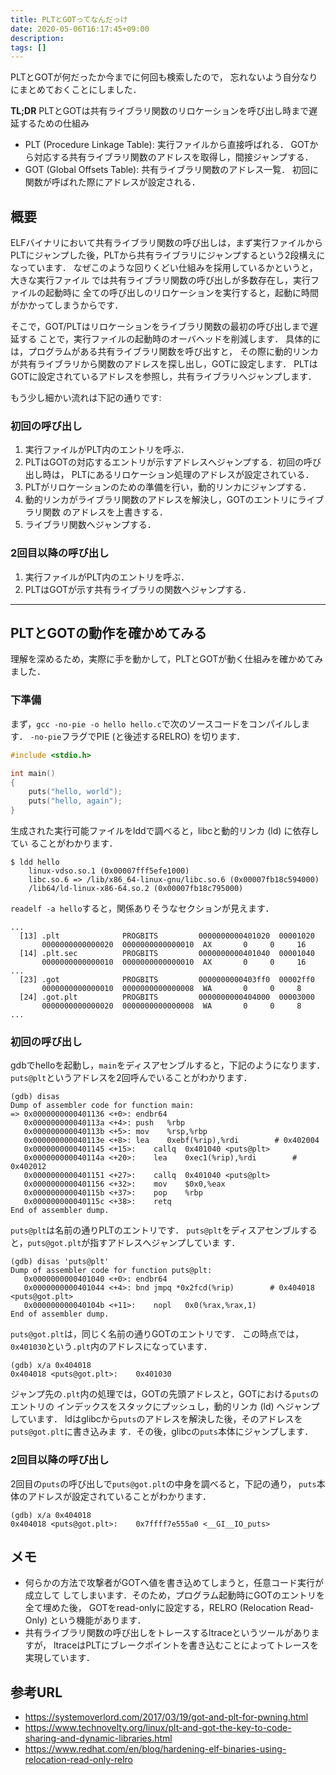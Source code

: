 ```yaml
---
title: PLTとGOTってなんだっけ
date: 2020-05-06T16:17:45+09:00
description:
tags: []
---
```


PLTとGOTが何だったか今までに何回も検索したので，
忘れないよう自分なりにまとめておくことにしました．

**TL;DR** PLTとGOTは共有ライブラリ関数のリロケーションを呼び出し時まで遅延するための仕組み

- PLT (Procedure Linkage Table): 実行ファイルから直接呼ばれる．
    GOTから対応する共有ライブラリ関数のアドレスを取得し，間接ジャンプする．
- GOT (Global Offsets Table): 共有ライブラリ関数のアドレス一覧．
    初回に関数が呼ばれた際にアドレスが設定される．

## 概要

ELFバイナリにおいて共有ライブラリ関数の呼び出しは，まず実行ファイルから
PLTにジャンプした後，PLTから共有ライブラリにジャンプするという2段構えになっています．
なぜこのような回りくどい仕組みを採用しているかというと，大きな実行ファイル
では共有ライブラリ関数の呼び出しが多数存在し，実行ファイルの起動時に
全ての呼び出しのリロケーションを実行すると，起動に時間がかかってしまうからです．

そこで，GOT/PLTはリロケーションをライブラリ関数の最初の呼び出しまで遅延する
ことで，実行ファイルの起動時のオーバヘッドを削減します．
具体的には，プログラムがある共有ライブラリ関数を呼び出すと，
その際に動的リンカが共有ライブラリから関数のアドレスを探し出し，GOTに設定します．
PLTはGOTに設定されているアドレスを参照し，共有ライブラリへジャンプします．

もう少し細かい流れは下記の通りです:

### 初回の呼び出し

1. 実行ファイルがPLT内のエントリを呼ぶ．
2. PLTはGOTの対応するエントリが示すアドレスへジャンプする．初回の呼び出し時は，
   PLTにあるリロケーション処理のアドレスが設定されている．
3. PLTがリロケーションのための準備を行い，動的リンカにジャンプする．
4. 動的リンカがライブラリ関数のアドレスを解決し，GOTのエントリにライブラリ関数
   のアドレスを上書きする．
5. ライブラリ関数へジャンプする．

### 2回目以降の呼び出し

1. 実行ファイルがPLT内のエントリを呼ぶ．
2. PLTはGOTが示す共有ライブラリの関数へジャンプする．

----

## PLTとGOTの動作を確かめてみる

理解を深めるため，実際に手を動かして，PLTとGOTが動く仕組みを確かめてみました．

### 下準備

まず，`gcc -no-pie -o hello hello.c`で次のソースコードをコンパイルします．
`-no-pie`フラグでPIE (と後述するRELRO) を切ります．

```c
#include <stdio.h>

int main()
{
    puts("hello, world");
    puts("hello, again");
}
```

生成された実行可能ファイルをlddで調べると，libcと動的リンカ (ld) に依存してい
ることがわかります．
```
$ ldd hello
	linux-vdso.so.1 (0x00007fff5efe1000)
	libc.so.6 => /lib/x86_64-linux-gnu/libc.so.6 (0x00007fb18c594000)
	/lib64/ld-linux-x86-64.so.2 (0x00007fb18c795000)
```

`readelf -a hello`すると，関係ありそうなセクションが見えます．
```
...
  [13] .plt              PROGBITS         0000000000401020  00001020
       0000000000000020  0000000000000010  AX       0     0     16
  [14] .plt.sec          PROGBITS         0000000000401040  00001040
       0000000000000010  0000000000000010  AX       0     0     16
...
  [23] .got              PROGBITS         0000000000403ff0  00002ff0
       0000000000000010  0000000000000008  WA       0     0     8
  [24] .got.plt          PROGBITS         0000000000404000  00003000
       0000000000000020  0000000000000008  WA       0     0     8
...
```


### 初回の呼び出し

gdbでhelloを起動し，`main`をディスアセンブルすると，下記のようになります．
`puts@plt`というアドレスを2回呼んでいることがわかります．

```
(gdb) disas
Dump of assembler code for function main:
=> 0x0000000000401136 <+0>:	endbr64
   0x000000000040113a <+4>:	push   %rbp
   0x000000000040113b <+5>:	mov    %rsp,%rbp
   0x000000000040113e <+8>:	lea    0xebf(%rip),%rdi        # 0x402004
   0x0000000000401145 <+15>:	callq  0x401040 <puts@plt>
   0x000000000040114a <+20>:	lea    0xec1(%rip),%rdi        # 0x402012
   0x0000000000401151 <+27>:	callq  0x401040 <puts@plt>
   0x0000000000401156 <+32>:	mov    $0x0,%eax
   0x000000000040115b <+37>:	pop    %rbp
   0x000000000040115c <+38>:	retq
End of assembler dump.
```

`puts@plt`は名前の通りPLTのエントリです．
`puts@plt`をディスアセンブルすると，`puts@got.plt`が指すアドレスへジャンプしていま
す．

```
(gdb) disas 'puts@plt'
Dump of assembler code for function puts@plt:
   0x0000000000401040 <+0>:	endbr64
   0x0000000000401044 <+4>:	bnd jmpq *0x2fcd(%rip)        # 0x404018 <puts@got.plt>
   0x000000000040104b <+11>:	nopl   0x0(%rax,%rax,1)
End of assembler dump.
```

`puts@got.plt`は，同じく名前の通りGOTのエントリです．
この時点では，`0x401030`という`.plt`内のアドレスになっています．

```
(gdb) x/a 0x404018
0x404018 <puts@got.plt>:	0x401030
```

ジャンプ先の`.plt`内の処理では，GOTの先頭アドレスと，GOTにおける`puts`のエントリの
インデックスをスタックにプッシュし，動的リンカ (ld) へジャンプしています．
ldはglibcから`puts`のアドレスを解決した後，そのアドレスを`puts@got.plt`に書き込みま
す．その後，glibcの`puts`本体にジャンプします．

<!--
1. `0x404018`の中身 (`0x401030`) にジャンプ
1. スタックに0をプッシュして
1. `0x401020`にジャンプ
1. `0x404008`をプッシュ
1. `0x404010`の中身へジャンプ -> `/lib64/ld-linux-x86-64.so.2`
-->

### 2回目以降の呼び出し

2回目の`puts`の呼び出しで`puts@got.plt`の中身を調べると，下記の通り，
`puts`本体のアドレスが設定されていることがわかります．

```
(gdb) x/a 0x404018
0x404018 <puts@got.plt>:	0x7ffff7e555a0 <__GI__IO_puts>
```


## メモ

- 何らかの方法で攻撃者がGOTへ値を書き込めてしまうと，任意コード実行が成立して
  してしまいます．そのため，プログラム起動時にGOTのエントリを全て埋めた後，
  GOTをread-onlyに設定する，RELRO (Relocation Read-Only) という機能があります．
- 共有ライブラリ関数の呼び出しをトレースするltraceというツールがありますが，
  ltraceはPLTにブレークポイントを書き込むことによってトレースを実現しています．

## 参考URL

- https://systemoverlord.com/2017/03/19/got-and-plt-for-pwning.html
- https://www.technovelty.org/linux/plt-and-got-the-key-to-code-sharing-and-dynamic-libraries.html
- https://www.redhat.com/en/blog/hardening-elf-binaries-using-relocation-read-only-relro
